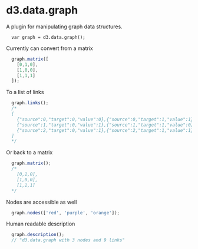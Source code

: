 # d3.data.graph

A plugin for manipulating graph data structures.

```
  var graph = d3.data.graph();
```

Currently can convert from a matrix

```js
  graph.matrix([
    [0,1,0],
    [1,0,0],
    [1,1,1]
  ]);
```

To a list of links

```js
  graph.links();
  /*
  [
    {"source":0,"target":0,"value":0},{"source":0,"target":1,"value":1},{"source":0,"target":2,"value":0},
    {"source":1,"target":0,"value":1},{"source":1,"target":1,"value":0},{"source":1,"target":2,"value":0},
    {"source":2,"target":0,"value":1},{"source":2,"target":1,"value":1},{"source":2,"target":2,"value":1}
  ]
  */
```

Or back to a matrix

```js
  graph.matrix();
  /*
    [0,1,0],
    [1,0,0],
    [1,1,1]
  */
```

Nodes are accessible as well

```js
  graph.nodes(['red', 'purple', 'orange']);
```

Human readable description

```js
  graph.description();
  // "d3.data.graph with 3 nodes and 9 links"
```
